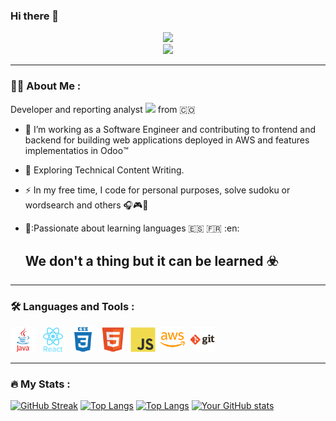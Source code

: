 ### Hi there 👋

<!--
**Keren10110/Keren10110** is a ✨ _special_ ✨ repository because its `README.md` (this file) appears on your GitHub profile.

Here are some ideas to get you started:

- 🔭 I’m currently working on ...
- 🌱 I’m currently learning ...
- 👯 I’m looking to collaborate on ...
- 🤔 I’m looking for help with ...
- 💬 Ask me about ...
- 📫 How to reach me: ...
- 😄 Pronouns: ...
- ⚡ Fun fact: ...
-->

<div id="header" align="center">
  <img src="https://media.giphy.com/media/2IudUHdI075HL02Pkk/giphy.gif" width="100"/> 
</div>
<div id="badges" align="center">
  <a href="https://www.twitter.com/huitbitz" target="_blank" rel="noopener noreferrer">
    <img src="https://img.shields.io/badge/Twitter-blue?logo=twitter&logoColor=white&style=for-the-badge"/>
  </a>
</div>

---

### :woman_technologist: About Me :
Developer and reporting analyst <img src="https://media.giphy.com/media/WUlplcMpOCEmTGBtBW/giphy.gif" width="30"> from :colombia:
- :telescope: I’m working as a Software Engineer and contributing to frontend and backend for building web applications deployed in AWS and features implementatios in Odoo™️

- :seedling: Exploring Technical Content Writing.

- :zap: In my free time, I code for personal purposes, solve sudoku or wordsearch and others 🎧🎮📖

- 💟:Passionate about learning languages :es: :fr: :en:

  ## We don't a thing but it can be learned ☣️
- ---

### :hammer_and_wrench: Languages and Tools :
<div>
  <img src="https://github.com/devicons/devicon/blob/master/icons/java/java-original-wordmark.svg" title="Java" alt="Java" width="40" height="40"/>&nbsp;
  <img src="https://github.com/devicons/devicon/blob/master/icons/react/react-original-wordmark.svg" title="React" alt="React" width="40" height="40"/>&nbsp;
  <img src="https://github.com/devicons/devicon/blob/master/icons/css3/css3-plain-wordmark.svg"  title="CSS3" alt="CSS" width="40" height="40"/>&nbsp;
  <img src="https://github.com/devicons/devicon/blob/master/icons/html5/html5-original.svg" title="HTML5" alt="HTML" width="40" height="40"/>&nbsp;
  <img src="https://github.com/devicons/devicon/blob/master/icons/javascript/javascript-original.svg" title="JavaScript" alt="JavaScript" width="40" height="40"/>&nbsp;
  <img src="https://github.com/devicons/devicon/blob/master/icons/amazonwebservices/amazonwebservices-plain-wordmark.svg" title="AWS" alt="AWS" width="40" height="40"/>&nbsp;
  <img src="https://github.com/devicons/devicon/blob/master/icons/git/git-original-wordmark.svg" title="Git" **alt="Git" width="40" height="40"/>
</div>

---

### :fire: My Stats :

[![GitHub Streak](http://github-readme-streak-stats.herokuapp.com?user=keren10110&theme=dark&background=000000)](https://git.io/streak-stats)
[![Top Langs](https://github-readme-stats.vercel.app/api/top-langs/?username=keren10110)](https://github.com/anuraghazra/github-readme-stats)
[![Top Langs](https://github-readme-stats.vercel.app/api/top-langs/?username=keren10110&layout=compact&theme=vision-friendly-dark)](https://github.com/anuraghazra/github-readme-stats)
[![Your GitHub stats](https://github-readme-stats.vercel.app/api?username=keren10110&show_icons=true&theme=radical)](https://github.com/agentemotor)
